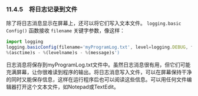 ### 11.4.5　将日志记录到文件

除了将日志消息显示在屏幕上，还可以将它们写入文本文件。 `logging.basic Config()` 函数接收 `filename` 关键字参数，像这样：

```javascript
import logging
logging.basicConfig(filename='myProgramLog.txt', level=logging.DEBUG, format='
%(asctime)s - %(levelname)s - %(message)s')
```

日志消息将保存到myProgramLog.txt文件中。虽然日志消息很有用，但它们可能充满屏幕，让你很难读到程序的输出。将日志消息写入文件，可以在屏幕保持干净的同时又能保存信息，这样在运行程序后也可以阅读这些信息。可以用任何文件编辑器打开这个文本文件，如Notepad或TextEdit。

